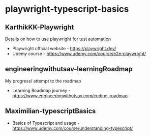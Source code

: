 # playwright-typescript-basics

## KarthikKK-Playwright
Details on how to use playwright for test automation 
 - Playwright official website - https://playwright.dev/
 - Udemy course - https://www.udemy.com/course/e2e-playwright/

## engineeringwithutsav-learningRoadmap
My progress/ attempt to the roadmap
 - Learning Roadmap journey - https://www.engineeringwithutsav.com/coding-roadmap

## Maximilian-typescriptBasics
 - Basics of Typescript and usage - https://www.udemy.com/course/understanding-typescript/
